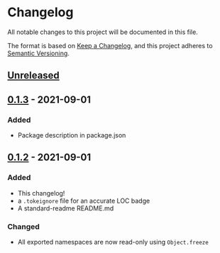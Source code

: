 # Changelog

All notable changes to this project will be documented in this file.

The format is based on [Keep a Changelog](https://keepachangelog.com/en/1.0.0/),
and this project adheres to [Semantic Versioning](https://semver.org/spec/v2.0.0.html).

## [Unreleased]

## [0.1.3] - 2021-09-01

### Added

- Package description in package.json

## [0.1.2] - 2021-09-01

### Added

- This changelog!
- a `.tokeignore` file for an accurate LOC badge
- A standard-readme README.md

### Changed

- All exported namespaces are now read-only using `Object.freeze`

[unreleased]: https://github.com/olivierlacan/keep-a-changelog/compare/v0.1.3...HEAD
[0.1.3]: https://github.com/olivierlacan/keep-a-changelog/releases/tag/v0.1.3
[0.1.2]: https://github.com/olivierlacan/keep-a-changelog/releases/tag/v0.1.2
